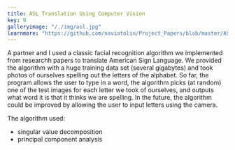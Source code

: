 ```yaml
---
title: ASL Translation Using Computer Vision
key: 9
galleryimage: "/./img/asl.jpg"
learnmore: "https://github.com/naviatolin/Project_Papers/blob/master/ASL_Detection/ASL%20Detection%20Paper%20Final.pdf"
---
```

A partner and I used a classic facial recognition algorithm we implemented from researchh papers to translate American Sign Language. We provided the algorithm with a huge training data set (several gigabytes) and took photos of ourselves spelling out the letters of the alphabet. So far, the program allows the user to type in a word, the algorithm picks (at random) one of the test images for each letter we took of ourselves, and outputs what word it is that it thinks we are spelling. In the future, the algorithm could be improved by allowing the user to input letters using the camera.

The algorithm used:
- singular value decomposition
- principal component analysis